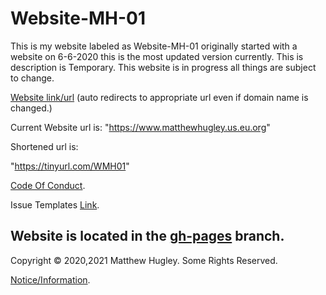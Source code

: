 # Website-MH-01
This is my website labeled as Website-MH-01 originally started with a website on 6-6-2020 this is the most updated version currently. This is description is Temporary. This website is in progress all things are subject to change.

[Website link/url](https://mhmatthewhugley.github.io/Website-MH-01) (auto redirects to appropriate url even if domain name is changed.)

Current Website url is: "https://www.matthewhugley.us.eu.org"

Shortened url is:

"https://tinyurl.com/WMH01"

[Code Of Conduct](./CODE_OF_CONDUCT.md).

Issue Templates [Link](./.github/ISSUE_TEMPLATE).

## Website is located in the [gh-pages](./tree/gh-pages) branch.

Copyright © 2020,2021 Matthew Hugley. Some Rights Reserved.

[Notice/Information](./gh-pages/NOTICE.txt).

